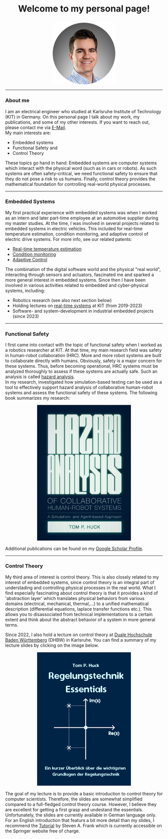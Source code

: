 <h1>
  <p align="center">
    Welcome to my personal page!
  </p>
</h1>

<p align="center">
  <img src="images/resized_image.png" alt="profile" width="200"/>
</p>
<hr/>

### About me
I am an electrical engineer who studied at Karlsruhe Institute of Technology (KIT) in Germany. On this personal page I talk about my work, my publications, and some
of my other interests. If you want to reach out, please contact me via
[E-Mail](mailto:hucktm@gmail.com).<br>
My main interests are:<br>
- Embedded systems 
- Functional Safety and
- Control Theory <br>

These topics go hand in hand: Embedded systems are computer systems which interact with the physical word (such as in cars or robots). As such systems are often safety-critical, we need functional safety to ensure that they do not pose a risk to us humans. Finally, control theory provides the mathematical foundation for controlling real-world physical processes.
<hr/>

### Embedded Systems
My first practical experience with embedded systems was when I worked as an intern and later part-time employee at an automotive supplier during my master studies. At the time, I was involved in several projects related to embedded systems in electric vehicles. This included for real-time temperature estimation, condition monitoring, and adaptive control of electric drive systems. For more info, see our related patents: 
- [Real-time temperature estimation](https://patents.google.com/patent/US11971314B2/enC)
- [Condition monitoring](https://patents.google.com/patent/US11575340B2/en)
- [Adaptive Control](https://register.dpma.de/DPMAregister/pat/register?AKZ=1020181038313)

The combination of the digital software world and the physical "real world", interacting through sensors and actuators, fascinated me and sparked a more general interest in embedded systems. Since then I have been involved in various activities related to embedded and cyber-physical systems, including:
- Robotics research (see also next section below)
- Holding lectures on [real-time systems](https://ipr.iar.kit.edu/lehrangebote_3805.php) at KIT (from 2019-2023)
- Software- and system-development in industrial embedded projects (since 2023)

<hr/>


### Functional Safety
I first came into contact with the topic of functional safety when I worked as a 
robotics researcher at KIT. At that time, my main research field was safety in 
human-robot collaboration (HRC). More and more robot systems are built to collaborate 
directly with humans. Obviously, safety is a major concern for these systems. 
Thus, before becoming operational, HRC systems must be analyzed thoroughly to assess if these
systems are actually safe. Such an analysis is called
[hazard analysis](https://en.wikipedia.org/wiki/Hazard_analysis).<br>
In my research, investigated how simulation-based testing can be used as a tool to effectively
support hazard analysis of collaborative human-robot systems and assess the functional safety 
of these systems. The following book summarizes my research:

<p align="center">
  <a href="https://d-nb.info/1322355398/34">
    <img src="images/bookcover.PNG" alt="drawing" width="300"/>
  </a>
</p>

Additional publications can be found on my [Google Scholar Profile](https://scholar.google.com/citations?user=gdPyPDwAAAAJ&hl=en&oi=ao).

<hr/>

### Control Theory
My third area of interest is control theory. This is also closely related to my interest of embedded systems,
since control theory is an integral part of understading and controlling physical processes in the real world. What I find especially
fascinating about control theory is that it provides a kind of 'abstraction layer' which translates physical behaviors from various domains (electrical, mechanical, thermal,...) to a unified mathematical description (differential equations, laplace transfer functions etc.). This allows you to disassociated from technical implementations to a certain extent and think about the abstract behavior of a system in more general terms.<br>

Since 2022, I also hold a lecture on control theory at [Duale Hochschule Baden Württemberg](https://www.karlsruhe.dhbw.de/en/general/about-dhbw-karlsruhe.html) (DHBW) in Karlsruhe.
You can find a summary of my lecture slides by clicking on the image below.

<p align="center">
  <a href="https://github.com/tom-p-huck/regelungstechni-dhbw-2024">
    <img src="images/Title.png" alt="coverimage_lectureslides" width="300"/>
  </a>
</p>

The goal of my lecture is to provide a basic introduction to control theory for computer scientists. Therefore, the slides are somewhat
simplified compared to a full-fledged control theory course. However, I believe they are excellent for getting a first grasp
and undestand the essentials. Unfortunately, the slides are currently available in German language only. For an English introduction that featurs a bit more detail than my slides, I recommend the [Tutorial](https://link.springer.com/book/10.1007/978-3-319-91707-8) by Steven A. Frank which is currently accessible on the Springer website free of charge.

